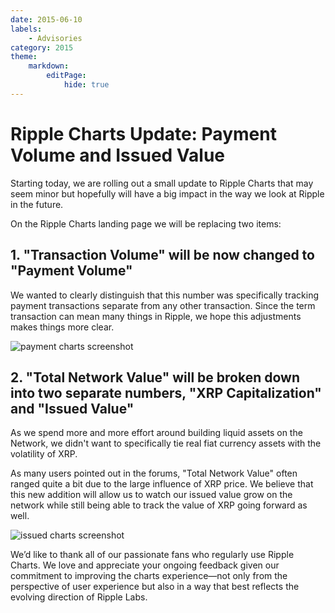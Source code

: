 ```yaml
---
date: 2015-06-10
labels:
    - Advisories
category: 2015
theme:
    markdown:
        editPage:
            hide: true
---
```

# Ripple Charts Update: Payment Volume and Issued Value

Starting today, we are rolling out a small update to Ripple Charts that may seem minor but hopefully will have a big impact in the way we look at Ripple in the future.

On the Ripple Charts landing page we will be replacing two items:

## 1. "Transaction Volume" will be now changed to "Payment Volume"

We wanted to clearly distinguish that this number was specifically tracking payment transactions separate from any other transaction. Since the term transaction can mean many things in Ripple, we hope this adjustments makes things more clear.

![payment charts screenshot](https://cdn.ripple.com/wp-content/uploads/2015/06/payment-charts.jpg)

## 2. "Total Network Value" will be broken down into two separate numbers, "XRP Capitalization" and "Issued Value"

As we spend more and more effort around building liquid assets on the Network, we didn't want to specifically tie real fiat currency assets with the volatility of XRP.

As many users pointed out in the forums, "Total Network Value" often ranged quite a bit due to the large influence of XRP price. We believe that this new addition will allow us to watch our issued value grow on the network while still being able to track the value of XRP going forward as well.

![issued charts screenshot](https://cdn.ripple.com/wp-content/uploads/2015/06/issuedcharts.jpg)


We’d like to thank all of our passionate fans who regularly use Ripple Charts. We love and appreciate your ongoing feedback given our commitment to improving the charts experience—not only from the perspective of user experience but also in a way that best reflects the evolving direction of Ripple Labs.
